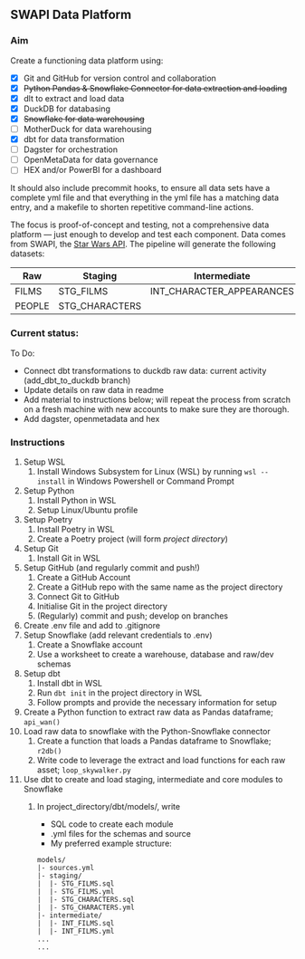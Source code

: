 ## SWAPI Data Platform

### Aim 

Create a functioning data platform using:
- [x] Git and GitHub for version control and collaboration
- [x] ~~Python Pandas & Snowflake Connector for data extraction and loading~~
- [x] dlt to extract and load data
- [x] DuckDB for databasing
- [x] ~~Snowflake for data warehousing~~
- [ ] MotherDuck for data warehousing
- [x] dbt for data transformation
- [ ] Dagster for orchestration
- [ ] OpenMetaData for data governance
- [ ] HEX and/or PowerBI for a dashboard

It should also include precommit hooks, to ensure all data sets have a complete yml file and that everything in the yml file has a matching data entry, and a makefile to shorten repetitive command-line actions.

The focus is proof-of-concept and testing, not a comprehensive data platform &mdash; just enough to develop and test each component.
Data comes from SWAPI, the [Star Wars API](https://swapi.dev). The pipeline will generate the following datasets:

| Raw        | Staging         | Intermediate                | Core                       |
|------------|-----------------|-----------------------------|----------------------------|
| FILMS      | STG_FILMS       | INT_CHARACTER_APPEARANCES   | DIM_CHARACTER_APPEARANCES  |
| PEOPLE     | STG_CHARACTERS  |                             |                            |


### Current status:

To Do:
- Connect dbt transformations to duckdb raw data: current activity (add_dbt_to_duckdb branch)
- Update details on raw data in readme
- Add material to instructions below; will repeat the process from scratch on a fresh machine with new accounts to make sure they are thorough.
- Add dagster, openmetadata and hex

### Instructions

1. Setup WSL
    1. Install Windows Subsystem for Linux (WSL) by running `wsl --install` in Windows Powershell or Command Prompt
1. Setup Python
    1. Install Python in WSL
    1. Setup Linux/Ubuntu profile
1. Setup Poetry
    1. Install Poetry in WSL
    1. Create a Poetry project (will form _project directory_)
1. Setup Git
    1. Install Git in WSL
1. Setup GitHub (and regularly commit and push!)
    1. Create a GitHub Account
    1. Create a GitHub repo with the same name as the project directory
    1. Connect Git to GitHub
    1. Initialise Git in the project directory
    1. (Regularly) commit and push; develop on branches
1. Create .env file and add to .gitignore
1. Setup Snowflake (add relevant credentials to .env)
    1. Create a Snowflake account
    1. Use a worksheet to create a warehouse, database and raw/dev schemas
1. Setup dbt
    1. Install dbt in WSL
    1. Run `dbt init` in the project directory in WSL
    1. Follow prompts and provide the necessary information for setup 
1. Create a Python function to extract raw data as Pandas dataframe; `api_wan()`
1. Load raw data to snowflake with the Python-Snowflake connector
    1. Create a function that loads a Pandas dataframe to Snowflake; `r2db()`
    1. Write code to leverage the extract and load functions for each raw asset; `loop_skywalker.py`
1. Use dbt to create and load staging, intermediate and core modules to Snowflake
    1. In project_directory/dbt/models/, write 
        - SQL code to create each module
        - .yml files for the schemas and source
        - My preferred example structure:
        
        ```
        models/
        |- sources.yml
        |- staging/
        |  |- STG_FILMS.sql
        |  |- STG_FILMS.yml
        |  |- STG_CHARACTERS.sql
        |  |- STG_CHARACTERS.yml
        |- intermediate/
        |  |- INT_FILMS.sql
        |  |- INT_FILMS.yml
        ...
        ...
        ``` 

<!---------------------------------------------------------

#### OLD Step-by-step guide

1. Create GitHub repo

1. Create the necessary warehouse, databases and schemas in Snowflake browser UI (worksheets)
    ```sql
    create warehouse if not exists SWAPI_DATAPLATFORM;
    create database if not exists SWAPI;
    create schema if not exists SWAPI.RAW;
    create schema if not exists SWAPI.DEV_ROB;
    ```

1. Create local directory for the project using `poetry add <project_name>`

1. `cd` to the project directory

1. Ensure the following dependencies with `poetry add ...`
    ```bash
    python =  ">=3.10,<3.11"
    requests = "^2.31.0"
    snowflake-snowpark-python = {extras = ["pandas"], version = "^1.10.0"}
    dbt-snowflake = "^1.7.0"
    ```

1. Add .gitignore with `echo '.env' >> .gitignore`

1. Add .env file with 
    ```bash
    SNOWFLAKE_USERNAME=<username>
    SNOWFLAKE_PASSWORD=<password>
    SNOWFLAKE_ACCOUNT=<account>
    SNOWFLAKE_SERVER=<server>
    SNOWFLAKE_DATASOURCE=Snowflake
    ```

1. Initialise, create connection and push git from the new repo
    ```bash
    git init
    git remote add origin git@github.com:<github_username>/<project_name>.git
    git add .
    git commit -m 'initialise'
    git push -u origin main
    ```

1. Create a Python function (api_wan.py) to collect and return the SWAPI data as a pandas dataframe
    ```python
    import requests
    import json
    from math import ceil
    import pandas as pd

    def api_wan(resource):
        # Perform initial request; this will get the first page of data AND show whether more pages exist
        response = requests.get(f'https://swapi.dev/api/{resource}')
        response_json = response.json()
        
        # Store first page of data
        response_data = [item for item in response_json['results']]
        
        # Loop through remaining pages to collect data (will do nothing if there is only 1 page)
        number_of_pages = ceil( response_json['count'] / 10 )
        for page in range(2, number_of_pages+1):
            response = requests.get(f'https://swapi.dev/api/{resource}/?page={page}')
            response_json = response.json()
            response_data = response_data + [item for item in response_json['results']]
        
        response_df = pd.DataFrame(response_data)
        return response_df
    ```

1. Create and execute a Python program (extract_load_raw.py) to send the raw SWAPI data to Snowflake with `poetry run python3 extract_load_raw.py`
    ```python
    import snowflake.connector
    import pandas as pd
    from snowflake.connector.pandas_tools import write_pandas
    import os 
    from api_wan import api_wan

    ctx = snowflake.connector.connect(
        user=os.getenv('SNOWFLAKE_USERNAME'),
        password=os.getenv('SNOWFLAKE_PASSWORD'),
        account=os.getenv('SNOWFLAKE_ACCOUNT'),
        warehouse=os.getenv('SWAPI_WAREHOUSE'),
        database=os.getenv('RAW_DATABASE'),
        schema=os.getenv('RAW_SCHEMA'),
    )
    cs = ctx.cursor()

    resources = ['films', 'people', 'planets', 'species', 'starships', 'vehicles']

    for res in resources:
        write_pandas(ctx, api_wan(res), res, auto_create_table=True, overwrite=True)
    ```
    - Check the data loaded into the Snowflake data tables

1. `dbt init`
    - follow terminal prompts (see screenshot and add details)


1. Create a model to stage the films data as /models/staging/stg_films.sql
    ```sql
    create or replace table <database>.<development_schema>.stg_films as (
    select
        "episode_id" as film_id,
        "title" as film_title,
        "episode_id" as episode,
        "opening_crawl" as opening_crawl,
        "director" as director,
        "producer" as producer,
        "release_date" as release_date,
        "characters" as characters,
        "planets" as planets,
        "species" as species,
        "starships" as starships,
        "vehicles" as vehicles, 
        "url" as url,
        "created" as created_date,
        "edited" as edited_date
    from {{ source('raw', 'films') }}
    );
    ```

1. Add metadata to the /models/staging/schema.yml
    ```yml
    version: 2

    models:
        - name: stg_films
        description: Staging of the raw films dataset from SWAPI.
        columns:
            - name: film_id
            description: Primary key of the dataset.
            tests:
                - unique
                - not_null
          - name: film_title
            description: Title of the film.
          - name: episode
            description: Episode number of the film.
          - name: opening_crawl
            description: Opening text crawl in film intro.
          - name: director
            description: Director of the film.
          - name: producer
            description: Producer(s) of the film.
          - name: release_date
            description: Date of film release (US).
          - name: characters
            description: Array of characters that appear in the film. Relates to raw.people.
          - name: planets
            description: Array of planets that appear in the film. Relates to raw.planets.
          - name: species
            description: Array of species that appear in the film. Relates to raw.species.
          - name: starships
            description: Array of starships that appear in the film. Relates to raw.starships.
          - name: vehicles
            description: Array of vehicles that appear in the film. Relates to raw.vehicles.
          - name: url
            description: Web address for the resource in SWAPI.
          - name: created_date
            description: Date the record was created in SWAPI.
          - name: edited_date
            description: Date the record was last edited in SWAPI.
    ```
1. Add films to the /models/source.yml
    ```yml
    version: 2

    sources:
    - name: raw
        description: Raw data extracted from SWAPI.
        database: swapi_raw
        schema: swapi
        tables:
        - name: films
            description: One record per film.
            columns:
            - name: title
                description: Title of the film.
            - name: episode_id
                description: Episode number of the film.
                test:
                  - unique
                  - not_null
            - name: opening_crawl
                description: Opening text crawl in film intro.
            - name: director
                description: Director of the film.
            - name: producer
                description: Producer(s) of the film.
            - name: release_date
                description: Date of film release (US).
            - name: characters
                description: Array of characters that appear in the film.
            - name: planets
                description: Array of planets that appear in the film.
            - name: starships
                description: Array of starships that appear in the film.
            - name: vehicles
                description: Array of vehicles that appear in the film.
            - name: species
                description: Array of species that appear in the film. 
            - name: created
                description: Date the record was created in SWAPI.
            - name:  edited
                description: Date the record was last edited in SWAPI.
            - name: url
                description: Web address for the resource in SWAPI.
    ```

1. Execute `poetry run dbt build` and check that the data has been created in Snowflake

1. Create and build staging, intermediate and core models for all relevant datasets, including entries in the relevant schema.yml and source.yml files.
--------->

